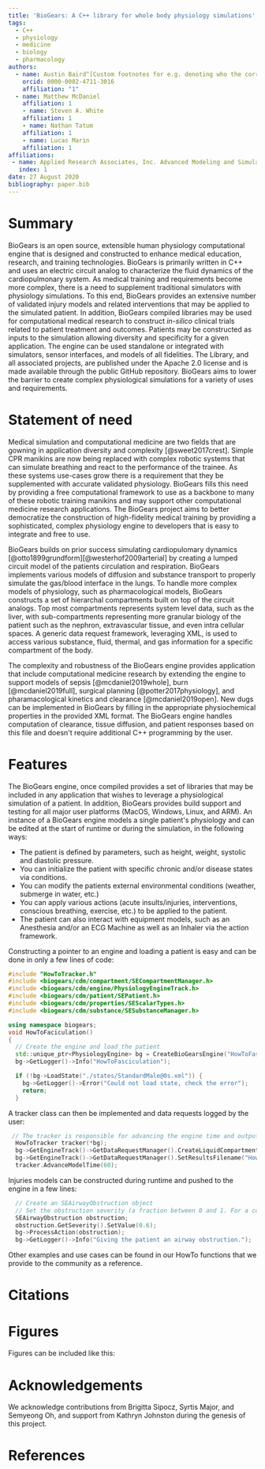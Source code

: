 ```yaml
---
title: 'BioGears: A C++ library for whole body physiology simulations'
tags:
  - C++
  - physiology
  - medicine
  - biology
  - pharmacology
authors:
  - name: Austin Baird^[Custom footnotes for e.g. denoting who the corresponding author is can be included like this.]
    orcid: 0000-0002-4711-3016
    affiliation: "1"
  - name: Matthew McDaniel
    affiliation: 1
    - name: Steven A. White
    affiliation: 1
    - name: Nathan Tatum
    affiliation: 1
    - name: Lucas Marin
    affiliation: 1
affiliations:
 - name: Applied Research Associates, Inc. Advanced Modeling and Simulation Systems Directorate
   index: 1
date: 27 August 2020
bibliography: paper.bib
---
```


# Summary

BioGears is an open source, extensible human physiology computational engine that is designed and constructed to enhance medical education, research, and training technologies. BioGears is primarily written in C++ and uses an electric circuit analog to characterize the fluid dynamics of the cardiopulmonary system. As medical training and requirements become more complex, there is a need to supplement traditional simulators with physiology simulations. To this end, BioGears provides an extensive number of validated injury models and related interventions that may be applied to the simulated patient. In addition, BioGears compiled libraries may be used for computational medical research to construct *in-silico* clinical trials related to patient treatment and outcomes. Patients may be constructed as inputs to the simulation allowing diversity and specificity for a  given application. The engine can be used standalone or integrated with simulators, sensor interfaces, and models of all fidelities. The Library, and all associated projects, are published under the Apache 2.0 license and is made available through the public GitHub repository. BioGears aims to lower the barrier to create complex physiological simulations for a variety of uses and requirements.

# Statement of need 

Medical simulation and computational medicine are two fields that are gowning in application diversity and complexity [@sweet2017crest]. Simple CPR manikins are now being replaced with complex robotic systems that can simulate breathing and react to the performance of the trainee. As these systems use-cases grow there is a requirement that they be supplemented with accurate validated physiology. BioGears fills this need by providing a free computational framework to use as a backbone to many of these robotic training manikins and may support other computational medicine research applications. The BioGears project aims to better democratize the construction of high-fidelity medical training by providing a sophisticated, complex physiology engine to developers that is easy to integrate and free to use.

BioGears builds on prior success simulating cardiopulomary dynamics [@otto1899grundform][@westerhof2009arterial] by creating a lumped circuit model of the patients circulation and respiration. BioGears implements various models of diffusion and substance transport to properly simulate the gas/blood interface in the lungs. To handle more complex models of physiology, such as pharmacological models, BioGears constructs a set of hierarchal compartments built on top of the circuit analogs. Top most compartments represents system level data, such as the liver, with sub-compartments representing more granular biology of the patient such as the nephron, extravascular tissue, and even intra cellular spaces. A generic data request framework, leveraging XML, is used to access various substance, fluid, thermal, and gas information for a specific compartment of the body. 

The complexity and robustness of the BioGears engine provides application that include computational medicine research by extending the engine to support models of sepsis [@mcdaniel2019whole], burn [@mcdaniel2019full], surgical planning  [@potter2017physiology], and pharamacological kinetics and clearance [@mcdaniel2019open]. New dugs can be implemented in BioGears by filling in the appropriate physiochemical properties in the provided XML format. The BioGears engine handles computation of clearance, tissue diffusion, and patient responses based on this file and doesn't require additional C++ programming by the user. 



# Features

The BioGears engine, once compiled provides a set of libraries that may be included in any application that wishes to leverage a physiological simulation of a patient. In addition, BioGears provides build support and testing for all major user platforms (MacOS, Windows, Linux, and ARM). An instance of a BioGears engine models a single patient's physiology and can be edited at the start of runtime or during the simulation, in the following ways: 

- The patient is defined by parameters, such as height, weight, systolic and diastolic pressure.
- You can initialize the patient with specific chronic and/or disease states via conditions.
- You can modify the patients external environmental conditions (weather, submerge in water, etc.)
- You can apply various actions (acute insults/injuries, interventions, conscious breathing, exercise, etc.) to be applied to the patient.
- The patient can also interact with equipment models, such as an Anesthesia and/or an ECG Machine as well as an Inhaler via the action framework.

Constructing a pointer to an engine and loading a patient is easy and can be done in only a few lines of code:

```C++
#include "HowToTracker.h"
#include <biogears/cdm/compartment/SECompartmentManager.h>
#include <biogears/cdm/engine/PhysiologyEngineTrack.h>
#include <biogears/cdm/patient/SEPatient.h>
#include <biogears/cdm/properties/SEScalarTypes.h>
#include <biogears/cdm/substance/SESubstanceManager.h>

using namespace biogears;
void HowToFaciculation()
{
  // Create the engine and load the patient
  std::unique_ptr<PhysiologyEngine> bg = CreateBioGearsEngine("HowToFasciculation.log");
  bg->GetLogger()->Info("HowToFasciculation");

  if (!bg->LoadState("./states/StandardMale@0s.xml")) {
    bg->GetLogger()->Error("Could not load state, check the error");
    return;
  }
``` 

A tracker class can then be implemented and data requests logged by the user:

```C++
 // The tracker is responsible for advancing the engine time and outputting the data requests below at each time step
  HowToTracker tracker(*bg);
  bg->GetEngineTrack()->GetDataRequestManager().CreateLiquidCompartmentDataRequest().Set("VenaCava", *Na, "Molarity", AmountPerVolumeUnit::mmol_Per_L);
  bg->GetEngineTrack()->GetDataRequestManager().SetResultsFilename("HowToFasciculation.csv");
  tracker.AdvanceModelTime(60);
``` 

Injuries models can be constructed during runtime and pushed to the engine in a few lines:

```C++
  // Create an SEAirwayObstruction object
  // Set the obstruction severity (a fraction between 0 and 1. For a complete obstruction use 1.) 
  SEAirwayObstruction obstruction;
  obstruction.GetSeverity().SetValue(0.6);
  bg->ProcessAction(obstruction);
  bg->GetLogger()->Info("Giving the patient an airway obstruction.");
``` 

Other examples and use cases can be found in our HowTo functions that we provide to the community as a reference. 

# Citations


# Figures

Figures can be included like this:



# Acknowledgements

We acknowledge contributions from Brigitta Sipocz, Syrtis Major, and Semyeong
Oh, and support from Kathryn Johnston during the genesis of this project.

# References